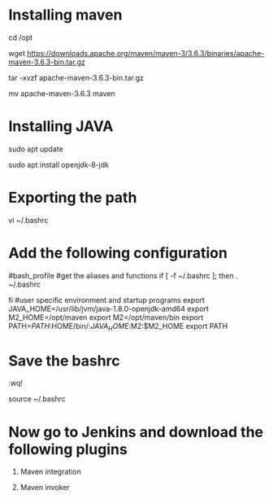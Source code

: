 # Installing maven

cd /opt

wget https://downloads.apache.org/maven/maven-3/3.6.3/binaries/apache-maven-3.6.3-bin.tar.gz

tar -xvzf apache-maven-3.6.3-bin.tar.gz

mv apache-maven-3.6.3 maven


# Installing JAVA

sudo apt update

sudo apt install openjdk-8-jdk


# Exporting the path

vi ~/.bashrc

# Add the following configuration 

#bash_profile
#get the aliases and functions
if [ -f ~/.bashrc ]; then
        . ~/.bashrc

fi
#user specific environment and startup programs
export JAVA_HOME=/usr/lib/jvm/java-1.8.0-openjdk-amd64
export M2_HOME=/opt/maven
export M2=/opt/maven/bin
export PATH=$PATH:$HOME/bin/:$JAVA_HOME:$M2:$M2_HOME
export PATH


# Save the bashrc 

:wq!

source  ~/.bashrc

# Now go to Jenkins and download the following plugins

1. Maven integration 

2. Maven invoker







